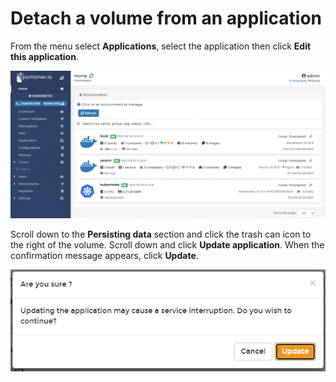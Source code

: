 # Detach a volume from an application

From the menu select **Applications**, select the application then click **Edit this application**.

![](../../../.gitbook/assets/2.9-applications-edit-1.gif)

Scroll down to the **Persisting data** section and click the trash can icon to the right of the volume. Scroll down and click **Update application**. When the confirmation message appears, click **Update**.

![](../../../.gitbook/assets/applications-detach-volume-2.png)

